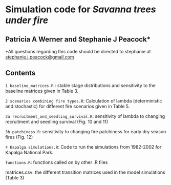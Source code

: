 # Simulation code for *Savanna trees under fire*
## Patricia A Werner and Stephanie J Peacock*
*All questions regarding this code should be directed to stephanie at <stephanie.j.peacock@gmail.com>

## Contents

```1 baseline_matrices.R``` : stable stage distributions and sensitivity to the baseline matrices given in Table 3. 

```2 scenarios combining fire types.R```: Calculation of lambda (deterministic and stochastic) for different fire scenarios given in Table 5.

```3a recruitment_and_seedling_survival.R```: sensitivity of lambda to changing recruitment and seedling survival (Fig. 10 and 11)

```3b patchiness.R```: sensitivity to changing fire patchiness for early dry season fires (Fig. 12)

```4 Kapalga simulations.R```: Code to run the simulations from 1982-2002 for Kapalga National Park.

```functions.R```: functions called on by other .R files

matrices.csv: the different transition matrices used in the model simulations (Table 3)
